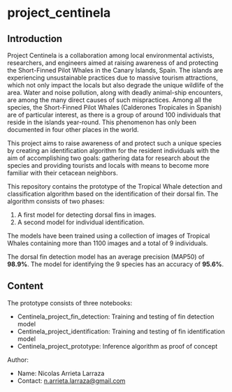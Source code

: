 # project_centinela

## Introduction
Project Centinela is a collaboration among local environmental activists, researchers, and engineers aimed at raising awareness of and protecting the Short-Finned Pilot Whales in the Canary Islands, Spain. The islands are experiencing unsustainable practices due to massive tourism attractions, which not only impact the locals but also degrade the unique wildlife of the area. Water and noise pollution, along with deadly animal-ship encounters, are among the many direct causes of such mispractices. Among all the species, the Short-Finned Pilot Whales (Calderones Tropicales in Spanish) are of particular interest, as there is a group of around 100 individuals that reside in the islands year-round. This phenomenon has only been documented in four other places in the world.

This project aims to raise awareness of and protect such a unique species by creating an identification algorithm for the resident individuals with the aim of accomplishing two goals: gathering data for research about the species and providing tourists and locals with means to become more familiar with their cetacean neighbors.

This repository contains the prototype of the Tropical Whale detection and classification algorithm based on the identification of their dorsal fin. The algorithm consists of two phases:

1. A first model for detecting dorsal fins in images.
2. A second model for individual identification.

The models have been trained using a collection of images of Tropical Whales containing more than 1100 images and a total of 9 individuals.

The dorsal fin detection model has an average precision (MAP50) of **98.9%**.
The model for identifying the 9 species has an accuracy of **95.6%**.

## Content

The prototype consists of three notebooks:

* Centinela_project_fin_detection: Training and testing of fin detection model
* Centinela_project_identification: Training and testing of fin identification model
* Centinela_project_prototype: Inference algorithm as proof of concept

Author:
- Name: Nicolas Arrieta Larraza
- Contact: n.arrieta.larraza@gmail.com
  
